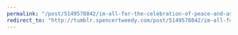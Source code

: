 ```yaml
---
permalink: "/post/5149578842/im-all-for-the-celebration-of-peace-and-as"
redirect_to: "http://tumblr.spencertweedy.com/post/5149578842/im-all-for-the-celebration-of-peace-and-as"
---
```

